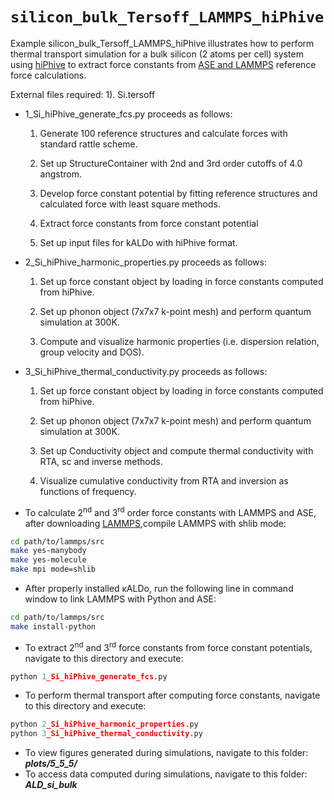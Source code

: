 # `silicon_bulk_Tersoff_LAMMPS_hiPhive`

Example silicon_bulk_Tersoff_LAMMPS_hiPhive illustrates how to perform thermal transport simulation for a bulk silicon (2 atoms per cell) system using [hiPhive](https://hiphive.materialsmodeling.org/) to extract 
force constants from [ASE and LAMMPS](https://wiki.fysik.dtu.dk/ase/_modules/ase/calculators/lammpslib.html) reference force calculations.


External files required: 
		        1). Si.tersoff

 - 1_Si_hiPhive_generate_fcs.py proceeds as follows:
	
    1.  Generate 100 reference structures and calculate forces with standard rattle scheme.

    2. Set up StructureContainer with 2nd and 3rd order cutoffs of 4.0 angstrom.

    3. Develop force constant potential by fitting reference structures and calculated force with least square methods.

    4. Extract force constants from force constant potential 

    5. Set up input files for kALDo with hiPhive format.


- 2_Si_hiPhive_harmonic_properties.py proceeds as follows:

    1. Set up force constant object by loading  in force constants computed from hiPhive.

    2. Set up phonon object (7x7x7 k-point mesh) and perform quantum simulation at 300K.

    3. Compute and visualize harmonic properties (i.e. dispersion relation, group velocity and DOS). 


 - 3_Si_hiPhive_thermal_conductivity.py proceeds as follows:
 
    1. Set up force constant object by loading  in force constants computed from hiPhive.

    2. Set up phonon object (7x7x7 k-point mesh) and perform quantum simulation at 300K.

    3. Set up Conductivity object and compute thermal conductivity with RTA, sc and inverse methods.
					
    4. Visualize cumulative conductivity from  RTA and inversion as functions of frequency. 
		
- To calculate 2<sup>nd</sup> and 3<sup>rd</sup> order force constants with LAMMPS and ASE, after downloading [LAMMPS](https://lammps.sandia.gov/),compile LAMMPS with shlib mode:
```bash
cd path/to/lammps/src
make yes-manybody
make yes-molecule
make mpi mode=shlib
```
- After properly installed κALDo, run the following line in command window to link LAMMPS with Python and ASE:
```bash
cd path/to/lammps/src
make install-python				
```  
- To extract 2<sup>nd</sup> and 3<sup>rd</sup> force constants from force constant potentials, navigate to this directory and execute:
```python			
python 1_Si_hiPhive_generate_fcs.py
```

- To perform thermal transport  after computing force constants, navigate to this directory and execute:
```python
python 2_Si_hiPhive_harmonic_properties.py
python 3_Si_hiPhive_thermal_conductivity.py
```
- To view figures generated during simulations, navigate to this folder: ***plots/5_5_5/***
- To access data computed during simulations, navigate to this folder: ***ALD_si_bulk*** 
